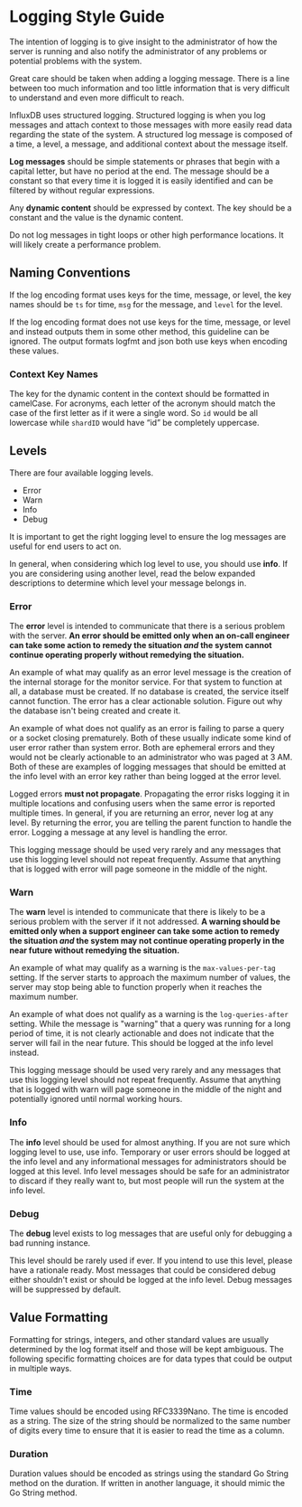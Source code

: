 # Logging Style Guide

The intention of logging is to give insight to the administrator of how
the server is running and also notify the administrator of any problems
or potential problems with the system.

Great care should be taken when adding a logging message. There is a
line between too much information and too little information that is
very difficult to understand and even more difficult to reach.

InfluxDB uses structured logging. Structured logging is when you log
messages and attach context to those messages with more easily read data
regarding the state of the system. A structured log message is composed
of a time, a level, a message, and additional context about the message
itself.

**Log messages** should be simple statements or phrases that begin with
a capital letter, but have no period at the end. The message should be a
constant so that every time it is logged it is easily identified and can
be filtered by without regular expressions.

Any **dynamic content** should be expressed by context. The key should
be a constant and the value is the dynamic content.

Do not log messages in tight loops or other high performance locations.
It will likely create a performance problem.

## Naming Conventions

If the log encoding format uses keys for the time, message, or level,
the key names should be `ts` for time, `msg` for the message, and
`level` for the level.

If the log encoding format does not use keys for the time, message, or
level and instead outputs them in some other method, this guideline can
be ignored. The output formats logfmt and json both use keys when
encoding these values.

### Context Key Names

The key for the dynamic content in the context should be formatted in
camelCase. For acronyms, each letter of the acronym should match the
case of the first letter as if it were a single word. So `id` would be all
lowercase while `shardID` would have “id” be completely uppercase.

## Levels

There are four available logging levels.

* Error
* Warn
* Info
* Debug

It is important to get the right logging level to ensure the log
messages are useful for end users to act on.

In general, when considering which log level to use, you should use
**info**. If you are considering using another level, read the below
expanded descriptions to determine which level your message belongs in.

### Error

The **error** level is intended to communicate that there is a serious
problem with the server. **An error should be emitted only when an
on-call engineer can take some action to remedy the situation _and_ the
system cannot continue operating properly without remedying the
situation.**

An example of what may qualify as an error level message is the creation
of the internal storage for the monitor service. For that system to
function at all, a database must be created. If no database is created,
the service itself cannot function. The error has a clear actionable
solution. Figure out why the database isn't being created and create it.

An example of what does not qualify as an error is failing to parse a
query or a socket closing prematurely. Both of these usually indicate
some kind of user error rather than system error. Both are ephemeral
errors and they would not be clearly actionable to an administrator who
was paged at 3 AM. Both of these are examples of logging messages that
should be emitted at the info level with an error key rather than being
logged at the error level.

Logged errors **must not propagate**. Propagating the error risks
logging it in multiple locations and confusing users when the same error
is reported multiple times. In general, if you are returning an error,
never log at any level. By returning the error, you are telling the
parent function to handle the error. Logging a message at any level is
handling the error.

This logging message should be used very rarely and any messages that
use this logging level should not repeat frequently. Assume that
anything that is logged with error will page someone in the middle of
the night.

### Warn

The **warn** level is intended to communicate that there is likely to be
a serious problem with the server if it not addressed. **A warning
should be emitted only when a support engineer can take some action to
remedy the situation _and_ the system may not continue operating
properly in the near future without remedying the situation.**

An example of what may qualify as a warning is the `max-values-per-tag`
setting. If the server starts to approach the maximum number of values,
the server may stop being able to function properly when it reaches the
maximum number.

An example of what does not qualify as a warning is the
`log-queries-after` setting. While the message is "warning" that a query
was running for a long period of time, it is not clearly actionable and
does not indicate that the server will fail in the near future. This
should be logged at the info level instead.

This logging message should be used very rarely and any messages that
use this logging level should not repeat frequently. Assume that
anything that is logged with warn will page someone in the middle of the
night and potentially ignored until normal working hours.

### Info

The **info** level should be used for almost anything. If you are not
sure which logging level to use, use info. Temporary or user errors
should be logged at the info level and any informational messages for
administrators should be logged at this level. Info level messages
should be safe for an administrator to discard if they really want to,
but most people will run the system at the info level.

### Debug

The **debug** level exists to log messages that are useful only for
debugging a bad running instance.

This level should be rarely used if ever. If you intend to use this
level, please have a rationale ready. Most messages that could be
considered debug either shouldn't exist or should be logged at the info
level. Debug messages will be suppressed by default.

## Value Formatting

Formatting for strings, integers, and other standard values are usually
determined by the log format itself and those will be kept ambiguous.
The following specific formatting choices are for data types that could
be output in multiple ways.

### Time

Time values should be encoded using RFC3339Nano. The time is encoded as
a string. The size of the string should be normalized to the same number
of digits every time to ensure that it is easier to read the time as a
column.

### Duration

Duration values should be encoded as strings using the standard Go
String method on the duration. If written in another language, it should
mimic the Go String method.
